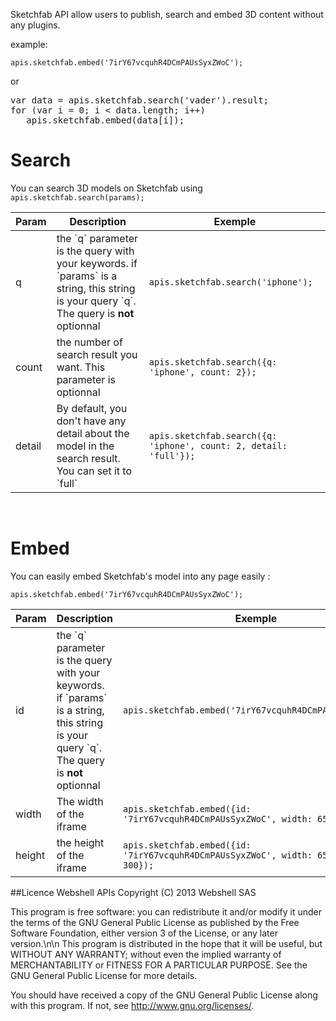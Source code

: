 Sketchfab API allow users to publish, search and embed 3D content without any plugins.

example:

`apis.sketchfab.embed('7irY67vcquhR4DCmPAUsSyxZWoC');`

or

<pre class="prettyprint">var data = apis.sketchfab.search('vader').result;
for (var i = 0; i < data.length; i++)
   apis.sketchfab.embed(data[i]);</pre>

Search
======

You can search 3D models on Sketchfab using `apis.sketchfab.search(params);`

<table class="table">
	<head>
		<th>Param</th>
		<th>Description</th>
		<th>Exemple</th>
	</thead>
	<tbody>
		<tr>
			<td>q</td>
			<td>the `q` parameter is the query with your keywords. if `params` is a string, this string is your query `q`. The query is <strong>not</strong> optionnal</td>
			<td><code>apis.sketchfab.search('iphone');</code></td>
		</tr>
		<tr>
			<td>count</td>
			<td>the number of search result you want. This parameter is optionnal</td>
			<td><code>apis.sketchfab.search({q: 'iphone', count: 2});</code></td>
		</tr>
		<tr>
			<td>detail</td>
			<td>By default, you don't have any detail about the model in the search result. You can set it to `full` </td>
			<td><code>apis.sketchfab.search({q: 'iphone', count: 2, detail: 'full'});</code></td>
		</tr>
	</tbody>
</table><br />

Embed
=====

You can easily embed Sketchfab's model into any page easily :

`apis.sketchfab.embed('7irY67vcquhR4DCmPAUsSyxZWoC');`

<table class="table">
	<head>
		<th>Param</th>
		<th>Description</th>
		<th>Exemple</th>
	</thead>
	<tbody>
		<tr>
			<td>id</td>
			<td>the `q` parameter is the query with your keywords. if `params` is a string, this string is your query `q`. The query is <strong>not</strong> optionnal</td>
			<td><code>apis.sketchfab.embed('7irY67vcquhR4DCmPAUsSyxZWoC');</code></td>
		</tr>
		<tr>
			<td>width</td>
			<td>The width of the iframe</td>
			<td><code>apis.sketchfab.embed({id: '7irY67vcquhR4DCmPAUsSyxZWoC', width: 650});</code></td>
		</tr>
		<tr>
			<td>height</td>
			<td>the height of the iframe</td>
			<td><code>apis.sketchfab.embed({id: '7irY67vcquhR4DCmPAUsSyxZWoC', width: 650, height: 300});</code></td>
		</tr>
	</tbody>
</table>
##Licence
Webshell APIs
Copyright (C) 2013 Webshell SAS

This program is free software: you can redistribute it and/or modify
it under the terms of the GNU General Public License as published by
the Free Software Foundation, either version 3 of the License, or
any later version.\n\n This program is distributed in the hope that it will be useful,
but WITHOUT ANY WARRANTY; without even the implied warranty of
MERCHANTABILITY or FITNESS FOR A PARTICULAR PURPOSE. See the
GNU General Public License for more details.

You should have received a copy of the GNU General Public License
along with this program. If not, see <http://www.gnu.org/licenses/>.

